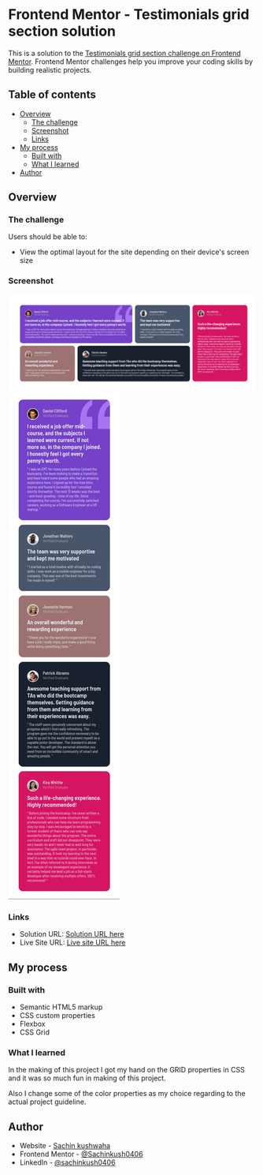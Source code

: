 # Frontend Mentor - Testimonials grid section solution

This is a solution to the [Testimonials grid section challenge on Frontend Mentor](https://www.frontendmentor.io/challenges/testimonials-grid-section-Nnw6J7Un7). Frontend Mentor challenges help you improve your coding skills by building realistic projects.

## Table of contents

- [Overview](#overview)
  - [The challenge](#the-challenge)
  - [Screenshot](#screenshot)
  - [Links](#links)
- [My process](#my-process)
  - [Built with](#built-with)
  - [What I learned](#what-i-learned)
- [Author](#author)

## Overview

### The challenge

Users should be able to:

- View the optimal layout for the site depending on their device's screen size

### Screenshot

![](./design/desktop-view.png)
![](./design/mobile-view.png)


### Links

- Solution URL: [Solution URL here](https://github.com/Sachinkush0406/Testimonials-grid-section-project)
- Live Site URL: [Live site URL here](https://page06bysachin.netlify.app/)

## My process

### Built with

- Semantic HTML5 markup
- CSS custom properties
- Flexbox
- CSS Grid

### What I learned

In the making of this project I got my hand on the GRID properties in CSS and it was so much fun in making of this project.

Also I change some of the color properties as my choice regarding to the actual project guideline.

## Author

- Website - [Sachin kushwaha](https://app.netlify.com/teams/sachinkush0406/sites)
- Frontend Mentor - [@Sachinkush0406](https://www.frontendmentor.io/profile/Sachinkush0406)
- LinkedIn - [@sachinkush0406](https://www.linkedin.com/in/sachinkush0406)
